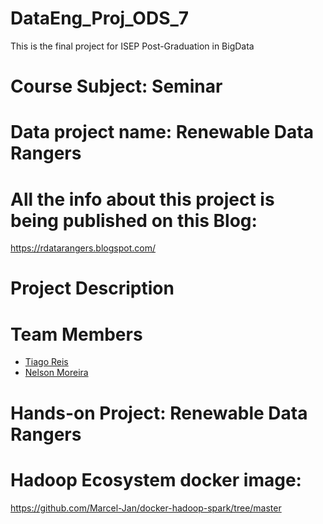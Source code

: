 # DataEng_Proj_ODS_7
This is the final project for ISEP Post-Graduation in BigData

# Course Subject: Seminar
# Data project name: Renewable Data Rangers


# All the info about this project is being published on this Blog:
https://rdatarangers.blogspot.com/

# Project Description

# Team Members
- [Tiago Reis](https://github.com/Tiago-B-C-Reis)
- [Nelson Moreira]()


# Hands-on Project: Renewable Data Rangers


# Hadoop Ecosystem docker image:
https://github.com/Marcel-Jan/docker-hadoop-spark/tree/master